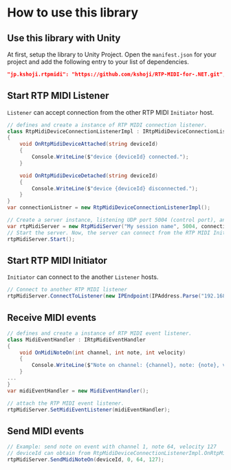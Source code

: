 # How to use this library

## Use this library with Unity
At first, setup the library to Unity Project.
Open the `manifest.json` for your project and add the following entry to your list of dependencies.

```json
"jp.kshoji.rtpmidi": "https://github.com/kshoji/RTP-MIDI-for-.NET.git",
```

## Start RTP MIDI Listener
`Listener` can accept connection from the other RTP MIDI `Initiator` host.
```cs
// defines and create a instance of RTP MIDI connection listener.
class RtpMidiDeviceConnectionListenerImpl : IRtpMidiDeviceConnectionListener
{
    void OnRtpMidiDeviceAttached(string deviceId)
    {
        Console.WriteLine($"device {deviceId} connected.");
    }

    void OnRtpMidiDeviceDetached(string deviceId)
    {
        Console.WriteLine($"device {deviceId} disconnected.");
    }
}
var connectionListner = new RtpMidiDeviceConnectionListenerImpl();

// Create a server instance, listening UDP port 5004 (control port), and 5005 (data port)
var rtpMidiServer = new RtpMidiServer("My session name", 5004, connectionListener);
// Start the server. Now, the server can connect from the RTP MIDI Initiator host.
rtpMidiServer.Start();
```

## Start RTP MIDI Initiator
`Initiator` can connect to the another `Listener` hosts.
```cs
// Connect to another RTP MIDI listener
rtpMidiServer.ConnectToListener(new IPEndpoint(IPAddress.Parse("192.168.0.100"), 5004));
```

## Receive MIDI events
```cs
// defines and create a instance of RTP MIDI event listener.
class MidiEventHandler : IRtpMidiEventHandler
{
    void OnMidiNoteOn(int channel, int note, int velocity)
    {
        Console.WriteLine($"Note on channel: {channel}, note: {note}, velocity: {velocity}");
    }
...
}
var midiEventHandler = new MidiEventHandler();

// attach the RTP MIDI event listener.
rtpMidiServer.SetMidiEventListener(midiEventHandler);
```

## Send MIDI events
```cs
// Example: send note on event with channel 1, note 64, velocity 127
// deviceId can obtain from RtpMidiDeviceConnectionListenerImpl.OnRtpMidiDeviceAttached callback.
rtpMidiServer.SendMidiNoteOn(deviceId, 0, 64, 127);
```
